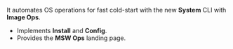 It automates OS operations for fast cold-start with the new **System**
CLI with **Image Ops**.

- Implements **Install** and **Config**.
- Provides the **MSW Ops** landing page.
